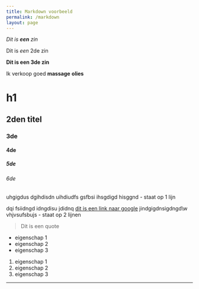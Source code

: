 ```yaml
---
title: Markdown voorbeeld
permalink: /markdown
layout: page
---
```

_Dit is **een** zin_

Dit is _een_ 2de zin

**Dit is een 3de zin**

Ik verkoop goed **massage** **olies**

# h1

## 2den titel

### 3de

#### 4de

##### 5de

###### 6de

uhgigdus dgihdisdn uihdiudfs
gsfbsi ihsgdigd hisggnd - staat op 1 lijn

dqi fsiidngd idngdisu jdidnq [dit is een link naar google](www.google.be)  jindgigdnsigdngd\w
vhjvsufsbujs - staat op 2 lijnen

> Dit is een quote

* eigenschap 1
* eigenschap 2
* eigenschap 3

1. eigenschap 1
2. eigenschap 2
3. eigenschap 3

- - -
